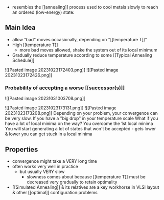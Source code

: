 - resembles the [[annealing]] process used to cool metals slowly to reach an ordered (low-energy) state:

## Main Idea
- allow "bad" moves occasionally, depending on "[[temperature T]]"
- High [[temperature T]]
	- more bad moves allowed, shake the system out of its local minimum
- Gradually reduce temperature according to some [[Typical Annealing Schedule]]

![[Pasted image 20231023172403.png]]
![[Pasted image 20231023172426.png]]

### Probability of accepting a worse [[successor(s)]]
![[Pasted image 20231031003708.png]]

![[Pasted image 20231023173131.png]]
![[Pasted image 20231023173208.png]]
Depending on your problem, your convergence can be very slow. If you have a "big drop" in your temperature scale
	What if you have a lot of local minima on the way?
	You overcome the 1st local minima
		You will start generating a lot of states that won't be accepted - gets lower & lower you can get stuck in a local minima
## Properties
- convergence might take a VERY long time
- often works very well in practice
	- but usually VERY slow
		- slowness comes about because [[temperature T]] must be decreased very gradually to retain optimality
- [[Simulated Annealing]] & its relatives are a key workhorse in VLSI layout & other [[optimal]] configuration problems